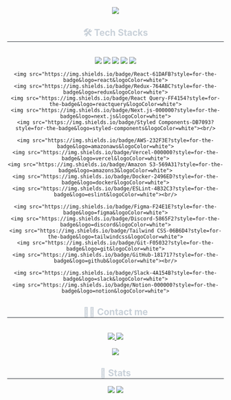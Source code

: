 <div align="center">
  <img src="https://capsule-render.vercel.app/api?type=waving&color=0:0d1116,100:fafafa&height=240&text=HB's%20Github&animation=twinkling&fontColor=d6d6d6&fontSize=60" />
</div>

<div align="center">
  <h2 style="border-bottom: 1px solid #21262d; color: #c9d1d9;"> 🛠️ Tech Stacks </h2><br> 
  <div>
    <img src="https://img.shields.io/badge/HTML5-E34F26?style=for-the-badge&logo=html5&logoColor=white">
    <img src="https://img.shields.io/badge/CSS3-1572B6?style=for-the-badge&logo=css3&logoColor=white">
    <img src="https://img.shields.io/badge/JavaScript-F7DF1E?style=for-the-badge&logo=javascript&logoColor=white">
    <img src="https://img.shields.io/badge/Node.js-339933?style=for-the-badge&logo=node.js&logoColor=white">
    <img src="https://img.shields.io/badge/Prettier-F7B93E?style=for-the-badge&logo=prettier&logoColor=white"><br/>
    
    <img src="https://img.shields.io/badge/React-61DAFB?style=for-the-badge&logo=react&logoColor=white">
    <img src="https://img.shields.io/badge/Redux-764ABC?style=for-the-badge&logo=redux&logoColor=white">
    <img src="https://img.shields.io/badge/React Query-FF4154?style=for-the-badge&logo=reactquery&logoColor=white">
    <img src="https://img.shields.io/badge/Next.js-000000?style=for-the-badge&logo=next.js&logoColor=white">
    <img src="https://img.shields.io/badge/Styled Components-DB7093?style=for-the-badge&logo=styled-components&logoColor=white"><br/>
    
    <img src="https://img.shields.io/badge/AWS-232F3E?style=for-the-badge&logo=amazonaws&logoColor=white">
    <img src="https://img.shields.io/badge/Vercel-000000?style=for-the-badge&logo=vercel&logoColor=white">
    <img src="https://img.shields.io/badge/Amazon S3-569A31?style=for-the-badge&logo=amazons3&logoColor=white">
    <img src="https://img.shields.io/badge/Docker-2496ED?style=for-the-badge&logo=docker&logoColor=white">
    <img src="https://img.shields.io/badge/ESLint-4B32C3?style=for-the-badge&logo=eslint&logoColor=white"><br/>
    
    <img src="https://img.shields.io/badge/Figma-F24E1E?style=for-the-badge&logo=figma&logoColor=white">
    <img src="https://img.shields.io/badge/Discord-5865F2?style=for-the-badge&logo=discord&logoColor=white">
    <img src="https://img.shields.io/badge/Tailwind CSS-06B6D4?style=for-the-badge&logo=tailwindcss&logoColor=white">
    <img src="https://img.shields.io/badge/Git-F05032?style=for-the-badge&logo=git&logoColor=white">
    <img src="https://img.shields.io/badge/GitHub-181717?style=for-the-badge&logo=github&logoColor=white"><br/>
    
    <img src="https://img.shields.io/badge/Slack-4A154B?style=for-the-badge&logo=slack&logoColor=white">
    <img src="https://img.shields.io/badge/Notion-000000?style=for-the-badge&logo=notion&logoColor=white">
  </div>
</div>

<div align="center">
  <h2 style="border-bottom: 1px solid #21262d; color: #c9d1d9;"> 🧑‍💻 Contact me </h2><br> 
  <div>
    <a href="https://velog.io/@lhb0107/posts">
      <img src="https://img.shields.io/badge/Velog-20C997?style=for-the-badge&logo=velog&logoColor=white">
    </a>
    <a href="mailto:lhb001007@gmail.com">
      <img src="https://img.shields.io/badge/Gmail-EA4335?style=for-the-badge&logo=gmail&logoColor=white">
    </a>
  </div><br>
  <div>
    <a href="https://hits.seeyoufarm.com">
      <img src="https://hits.seeyoufarm.com/api/count/incr/badge.svg?url=https%3A%2F%2Fgithub.com%2FleeHB-1007%2F&count_bg=%23000000&title_bg=%23000000&icon=github.svg&icon_color=%23FFFFFF&title=GitHub&edge_flat=false"/>
    </a>
  </div>
</div>

<div align="center">
  <h2 style="border-bottom: 1px solid #21262d; color: #c9d1d9;"> 🏅 Stats </h2>
  <div>
    <img src="https://github-readme-stats.vercel.app/api?username=leeHB-1007&bg_color=180,0d1116,00000000&title_color=ffffff&text_color=ffffff" />
    <img src="https://github-readme-stats.vercel.app/api/top-langs/?username=leeHB-1007&layout=compact&bg_color=180,0d1116,00000000&title_color=ffffff&text_color=ffffff" />
  </div>
</div>
